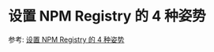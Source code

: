 # 设置 NPM Registry 的 4 种姿势

参考:
[设置 NPM Registry 的 4 种姿势](https://mp.weixin.qq.com/s/MYLi4mSgoi5KXj4-_OgT3A)
